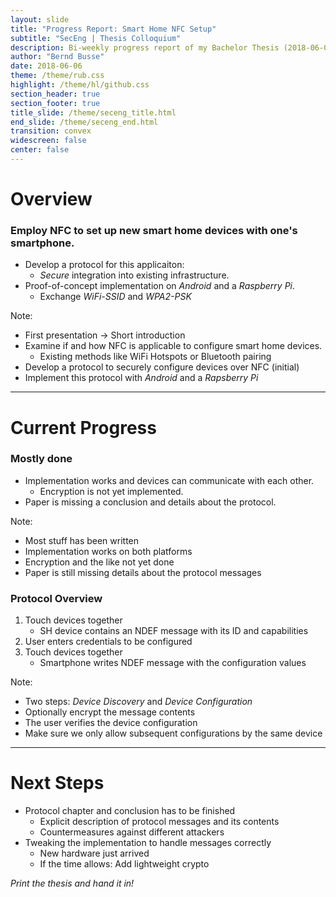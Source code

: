 ```yaml
---
layout: slide
title: "Progress Report: Smart Home NFC Setup"
subtitle: "SecEng | Thesis Colloquium"
description: Bi-weekly progress report of my Bachelor Thesis (2018-06-06)
author: "Bernd Busse"
date: 2018-06-06
theme: /theme/rub.css
highlight: /theme/hl/github.css
section_header: true
section_footer: true
title_slide: /theme/seceng_title.html
end_slide: /theme/seceng_end.html
transition: convex
widescreen: false
center: false
---
```


# Overview
<!-- .slide: class="center" -->

### Employ **NFC** to set up new smart home devices with one's smartphone.

* Develop a protocol for this applicaiton:
    - *Secure* integration into existing infrastructure.
* Proof-of-concept implementation on *Android* and a *Raspberry Pi*.
    - Exchange *WiFi-SSID* and *WPA2-PSK*

Note:
- First presentation -> Short introduction
- Examine if and how NFC is applicable to configure smart home devices.
    - Existing methods like WiFi Hotspots or Bluetooth pairing
- Develop a protocol to securely configure devices over NFC (initial)
- Implement this protocol with *Android* and a *Rapsberry Pi*

---

# Current Progress
<!-- .slide: class="center" -->

### Mostly done

* Implementation works and devices can communicate with each other.
    - Encryption is not yet implemented.
* Paper is missing a conclusion and details about the protocol.

Note:
- Most stuff has been written
- Implementation works on both platforms
- Encryption and the like not yet done
- Paper is still missing details about the protocol messages


### Protocol Overview
<!-- .slide: class="center" -->

1. Touch devices together
    - SH device contains an NDEF message with its ID and capabilities
2. User enters credentials to be configured
3. Touch devices together
    - Smartphone writes NDEF message with the configuration values

Note:
- Two steps: *Device Discovery* and *Device Configuration*
- Optionally encrypt the message contents
- The user verifies the device configuration
- Make sure we only allow subsequent configurations by the same device

---

# Next Steps
<!-- .slide: class="center" -->

* Protocol chapter and conclusion has to be finished
    - Explicit description of protocol messages and its contents
    - Countermeasures against different attackers
* Tweaking the implementation to handle messages correctly
    - New hardware just arrived
    - If the time allows: Add lightweight crypto

*Print the thesis and hand it in!*

